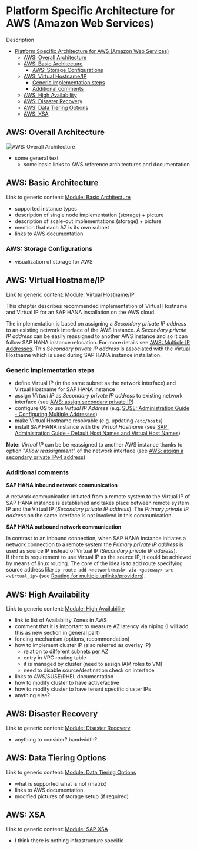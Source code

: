 # Platform Specific Architecture for AWS (Amazon Web Services)

Description

- [Platform Specific Architecture for AWS (Amazon Web Services)](#platform-specific-architecture-for-aws-amazon-web-services)
  - [AWS: Overall Architecture](#aws-overall-architecture)
  - [AWS: Basic Architecture](#aws-basic-architecture)
    - [AWS: Storage Configurations](#aws-storage-configurations)
  - [AWS: Virtual Hostname/IP](#aws-virtual-hostnameip)
    - [Generic implementation steps](#generic-implementation-steps)
    - [Additional comments](#additional-comments)
  - [AWS: High Availability](#aws-high-availability)
  - [AWS: Disaster Recovery](#aws-disaster-recovery)
  - [AWS: Data Tiering Options](#aws-data-tiering-options)
  - [AWS: XSA](#aws-xsa)

## AWS: Overall Architecture

![AWS: Overall Architecture](../../images/arch-aws-overall.png)

- some general text
  - some basic links to AWS reference architectures and documentation

## AWS: Basic Architecture

Link to generic content: [Module: Basic Architecture](pages/generic_architecture/module_basic_architecture.md#module-basic-architecture)

- supported instance types
- description of single node implementation (storage) + picture
- description of scale-out implementations (storage) + picture
- mention that each AZ is its own subnet
- links to AWS documentation

### AWS: Storage Configurations

- visualization of storage for AWS

## AWS: Virtual Hostname/IP

Link to generic content: [Module: Virtual Hostname/IP](pages/generic_architecture/module_virtual_hostname.md#module-virtual-hostnameip)

This chapter describes recommended implementation of Virtual Hostname and Virtual IP for an SAP HANA installation on the AWS cloud.

The implementation is based on assigning a _Secondary private IP address_ to an existing network interface of the AWS instance. A _Secondary private IP address_ can be easily reassigned to another AWS instance and so it can follow SAP HANA instance relocation. For more details see [AWS: Multiple IP Addresses](https://docs.aws.amazon.com/AWSEC2/latest/UserGuide/MultipleIP.html). This _Secondary private IP address_ is associated with the Virtual Hostname which is used during SAP HANA instance installation.

### Generic implementation steps 

- define Virtual IP (in the same subnet as the network interface) and Virtual Hostname for SAP HANA Instance
- assign _Virtual IP_ as _Secondary private IP address_ to existing network interface (see [AWS: assign secondary private IP](https://docs.aws.amazon.com/AWSEC2/latest/UserGuide/MultipleIP.html#assignIP-existing))
- configure OS to use _Virtual IP Address_ (e.g. [SUSE: Administration Guide - Configuring Multiple Addresses](https://documentation.suse.com/sles/12-SP4/single-html/SLES-admin/index.html#sec-basicnet-yast-configure-addresses))
- make Virtual Hostname resolvable (e.g. updating `/etc/hosts`)
- install SAP HANA instance with the _Virtual Hostname_ (see [SAP: Administration Guide - Default Host Names and Virtual Host Names](https://help.sap.com/viewer/6b94445c94ae495c83a19646e7c3fd56/2.0.04/en-US/aa7e697ccf214852a283a75126c34370.html))

**Note:** _Virtual IP_ can be be reassigned to another AWS instance thanks to option "_Allow reassignment_" of the network interface (see [AWS: assign a secondary private IPv4 address](https://docs.aws.amazon.com/AWSEC2/latest/UserGuide/MultipleIP.html#assignIP-existing))

### Additional comments

**SAP HANA inbound network communication**

A network communication initiated from a remote system to the Virtual IP of SAP HANA instance is established and takes place between remote system IP and the Virtual IP (_Secondary private IP address_). 
The _Primary private IP address_ on the same interface is not involved in this communication.

**SAP HANA outbound network communication**

In contrast to an inbound connection, when SAP HANA instance initiates a network connection to a remote system the _Primary private IP address_ is used as source IP instead of Virtual IP (_Secondary private IP address_).  
If there is requirement to use Virtual IP as the source IP, it could be achieved by means of linux routing. The core of the idea is to add route specifying source address like `ip route add <network/mask> via <gateway> src <virtual_ip>` (see [Routing for multiple uplinks/providers](https://www.tldp.org/HOWTO/Adv-Routing-HOWTO/lartc.rpdb.multiple-links.html#AEN258)).

## AWS: High Availability

Link to generic content: [Module: High Availability](pages/generic_architecture/module_high_availability.md#module-high-availability)

- link to list of Availability Zones in AWS
- comment that it is important to measure AZ latency via niping (I will add this as new section in general part)
- fencing mechanism (options, recommendation)
- how to implement cluster IP (also referred as overlay IP)
  - relation to different subnets per AZ
  - entry in VPC routing table
  - it is managed by cluster (need to assign IAM roles to VM)
  - need to disable source/destination check on interface
- links to AWS/SUSE/RHEL documentation
- how to modify cluster to have active/active
- how to modify cluster to have tenant specific cluster IPs
- anything else?

## AWS: Disaster Recovery

Link to generic content: [Module: Disaster Recovery](pages/generic_architecture/module_disaster_recovery.md#module-disaster-recovery)

- anything to consider? bandwidth?

## AWS: Data Tiering Options

Link to generic content: [Module: Data Tiering Options](pages/generic_architecture/module_data_tiering.md#module-data-tiering-options)

- what is supported what is not (matrix)
- links to AWS documentation
- modified pictures of storage setup (if required)

## AWS: XSA

Link to generic content: [Module: SAP XSA](pages/generic_architecture/module_xsa.md#module-sap-xsa)

- I think there is nothing infrastructure specific
